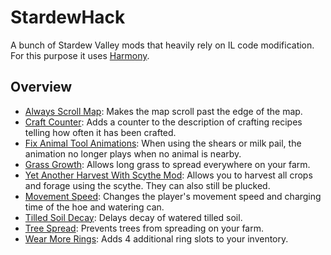 # StardewHack
A bunch of Stardew Valley mods that heavily rely on IL code modification. For this purpose it uses [Harmony](https://github.com/pardeike/Harmony/wiki).

## Overview
* [Always Scroll Map](/AlwaysScrollMap):                     Makes the map scroll past the edge of the map.
* [Craft Counter](/CraftCounter):                            Adds a counter to the description of crafting recipes telling how often it has been crafted.
* [Fix Animal Tool Animations](/FixAnimalTools):             When using the shears or milk pail, the animation no longer plays when no animal is nearby.
* [Grass Growth](/GrassGrowth):                              Allows long grass to spread everywhere on your farm.
* [Yet Another Harvest With Scythe Mod](/HarvestWithScythe): Allows you to harvest all crops and forage using the scythe. They can also still be plucked.
* [Movement Speed](/MovementSpeed):                          Changes the player's movement speed and charging time of the hoe and watering can.
* [Tilled Soil Decay](/TilledSoilDecay):                     Delays decay of watered tilled soil.
* [Tree Spread](/TreeSpread):                                Prevents trees from spreading on your farm.
* [Wear More Rings](/WearMoreRings):                         Adds 4 additional ring slots to your inventory.
